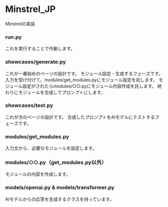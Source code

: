 # Minstrel_JP
Minstrelの実装

### run.py
これを実行することで作動します。

### showcases/generate.py
これが一番始めのページの設計です。
モジュール設定・生成するフェーズです。
入力を受け付けて、modules/get_modules.pyにモジュール設定を託します。
モジュール設定がされたらmodules/○○.pyにモジュール内容作成を託します。
終わりにモジュールを合成してプロンプトにします。

### showcases/test.py
これが次のページの設計です。
合成したプロンプトをAIモデルにテストするフェーズです。



### modules/get_modules.py
入力文から、必要なモジュールを設定します。

### modules/○○.py（get_modules.py以外）
モジュールの内容を作成します。



### models/openai.py & models/transformer.py
AIモデルからの応答を生成するクラスを持っています。
